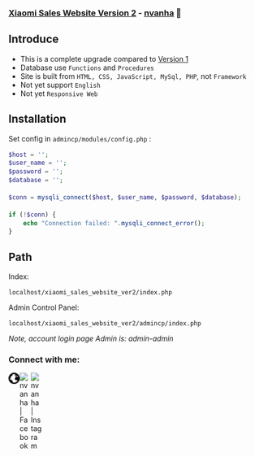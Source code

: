 ### [Xiaomi Sales Website Version 2][link_ver2] - [nvanha][website] 👋

## Introduce
- This is a complete upgrade compared to [Version 1][link_ver1]
- Database use `Functions` and `Procedures`
- Site is built from `HTML, CSS, JavaScript, MySql, PHP`, not `Framework`
- Not yet support `English`
- Not yet `Responsive Web`

## Installation
Set config in `admincp/modules/config.php` :
```php
$host = '';
$user_name = '';
$password = '';
$database = '';

$conn = mysqli_connect($host, $user_name, $password, $database);

if (!$conn) {
    echo "Connection failed: ".mysqli_connect_error();
}
```
## Path
Index:
```path
localhost/xiaomi_sales_website_ver2/index.php
```

Admin Control Panel:
```path
localhost/xiaomi_sales_website_ver2/admincp/index.php
```
*Note, account login page Admin is: admin-admin*
### Connect with me:

[<img align="left" alt="nvanha.com" width="22px" src="https://raw.githubusercontent.com/iconic/open-iconic/master/svg/globe.svg" />][website]
[<img align="left" alt="nvanha | Facebook" width="22px" src="https://cdn.jsdelivr.net/npm/simple-icons@v3/icons/facebook.svg" />][facebook]
[<img align="left" alt="nvanha | Instagram" width="22px" src="https://cdn.jsdelivr.net/npm/simple-icons@v3/icons/instagram.svg" />][instagram]

[website]: https://nvanha.github.io/myweb
[instagram]: https://www.instagram.com/_haa_nguyen
[facebook]: https://www.facebook.com/nvh1120
[link_ver1]: https://github.com/nvanha/xiaomi_sales_website_ver1
[link_ver2]: https://github.com/nvanha/xiaomi_sales_website_ver2
